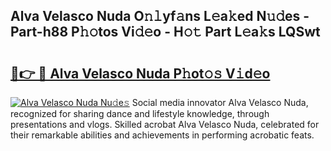 ## Alva Velasco Nuda O𝚗𝚕yf𝚊ns L𝚎a𝚔ed N𝚞𝚍es - Part-h88 P𝚑𝚘tos Vi𝚍𝚎o - H𝚘𝚝 Part L𝚎a𝚔s LQSwt

# <h2><a href="http://kf2t4s3.oniu.top/?m=Alva+Velasco+Nuda">🔗👉 🔴 Alva Velasco Nuda P𝚑ot𝚘𝚜 V𝚒d𝚎o</a></h2>

[![Alva Velasco Nuda Nu𝚍e𝚜](https://i.imgur.com/0qMVB7G.gif)](http://kf2t4s3.oniu.top/?m=Alva+Velasco+Nuda)
Social media innovator Alva Velasco Nuda, recognized for sharing dance and lifestyle knowledge, through presentations and vlogs. Skilled acrobat Alva Velasco Nuda, celebrated for their remarkable abilities and achievements in performing acrobatic feats.  
